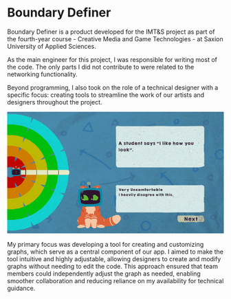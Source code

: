 # Boundary Definer 

Boundary Definer is a product developed for the IMT&S project as part of the fourth-year course - Creative Media and Game Technologies - at Saxion University of Applied Sciences.

As the main engineer for this project, I was responsible for writing most of the code. The only parts I did not contribute to were related to the networking functionality.

Beyond programming, I also took on the role of a technical designer with a specific focus: creating tools to streamline the work of our artists and designers throughout the project.

![](https://github.com/kamuuucka/BorderCrossingCMGT/blob/readmeUpdates/ReadmeFiles/GraphWork.gif)

My primary focus was developing a tool for creating and customizing graphs, which serve as a central component of our app. I aimed to make the tool intuitive and highly adjustable, allowing designers to create and modify graphs without needing to edit the code. This approach ensured that team members could independently adjust the graph as needed, enabling smoother collaboration and reducing reliance on my availability for technical guidance.
